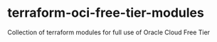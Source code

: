 # terraform-oci-free-tier-modules
Collection of terraform modules for full use of Oracle Cloud Free Tier
